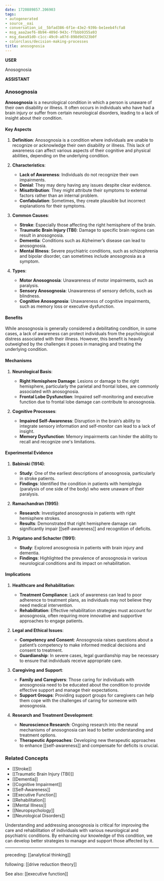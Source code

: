 ```yaml
---
date: 1720889857.206903
tags:
- autogenerated
- source__oai
- conversation_id__5bfad386-6f1e-43e2-939b-be1eeb4fcfa8
- msg_aaa2aef6-8b94-409d-943c-ffbbb9355a93
- msg_daea91d0-c1cc-49c0-a07d-898d9d323b0f
- colorclass/decision-making-processes
title: anosognosia
---
```


**USER**

Anosognosia


**ASSISTANT**

### Anosognosia

**Anosognosia** is a neurological condition in which a person is unaware of their own disability or illness. It often occurs in individuals who have had a brain injury or suffer from certain neurological disorders, leading to a lack of insight about their condition.

#### Key Aspects

1. **Definition**:
   Anosognosia is a condition where individuals are unable to recognize or acknowledge their own disability or illness. This lack of awareness can affect various aspects of their cognitive and physical abilities, depending on the underlying condition.

2. **Characteristics**:
   - **Lack of Awareness**: Individuals do not recognize their own impairments.
   - **Denial**: They may deny having any issues despite clear evidence.
   - **Misattribution**: They might attribute their symptoms to external factors rather than an internal problem.
   - **Confabulation**: Sometimes, they create plausible but incorrect explanations for their symptoms.

3. **Common Causes**:
   - **Stroke**: Especially those affecting the right hemisphere of the brain.
   - **Traumatic Brain Injury (TBI)**: Damage to specific brain regions can result in anosognosia.
   - **Dementia**: Conditions such as Alzheimer’s disease can lead to anosognosia.
   - **Mental Illness**: Severe psychiatric conditions, such as schizophrenia and bipolar disorder, can sometimes include anosognosia as a symptom.

4. **Types**:
   - **Motor Anosognosia**: Unawareness of motor impairments, such as paralysis.
   - **Sensory Anosognosia**: Unawareness of sensory deficits, such as blindness.
   - **Cognitive Anosognosia**: Unawareness of cognitive impairments, such as memory loss or executive dysfunction.

#### Benefits

While anosognosia is generally considered a debilitating condition, in some cases, a lack of awareness can protect individuals from the psychological distress associated with their illness. However, this benefit is heavily outweighed by the challenges it poses in managing and treating the underlying condition.

#### Mechanisms

1. **Neurological Basis**:
   - **Right Hemisphere Damage**: Lesions or damage to the right hemisphere, particularly the parietal and frontal lobes, are commonly associated with anosognosia.
   - **Frontal Lobe Dysfunction**: Impaired self-monitoring and executive function due to frontal lobe damage can contribute to anosognosia.

2. **Cognitive Processes**:
   - **Impaired Self-Awareness**: Disruption in the brain’s ability to integrate sensory information and self-monitor can lead to a lack of insight.
   - **Memory Dysfunction**: Memory impairments can hinder the ability to recall and recognize one's limitations.

#### Experimental Evidence

1. **Babinski (1914)**:
   - **Study**: One of the earliest descriptions of anosognosia, particularly in stroke patients.
   - **Findings**: Identified the condition in patients with hemiplegia (paralysis of one side of the body) who were unaware of their paralysis.

2. **Ramachandran (1995)**:
   - **Research**: Investigated anosognosia in patients with right hemisphere strokes.
   - **Results**: Demonstrated that right hemisphere damage can significantly impair [[self-awareness]] and recognition of deficits.

3. **Prigatano and Schacter (1991)**:
   - **Study**: Explored anosognosia in patients with brain injury and dementia.
   - **Findings**: Highlighted the prevalence of anosognosia in various neurological conditions and its impact on rehabilitation.

#### Implications

1. **Healthcare and Rehabilitation**:
   - **Treatment Compliance**: Lack of awareness can lead to poor adherence to treatment plans, as individuals may not believe they need medical intervention.
   - **Rehabilitation**: Effective rehabilitation strategies must account for anosognosia, often requiring more innovative and supportive approaches to engage patients.

2. **Legal and Ethical Issues**:
   - **Competency and Consent**: Anosognosia raises questions about a patient’s competency to make informed medical decisions and consent to treatment.
   - **Guardianship**: In severe cases, legal guardianship may be necessary to ensure that individuals receive appropriate care.

3. **Caregiving and Support**:
   - **Family and Caregivers**: Those caring for individuals with anosognosia need to be educated about the condition to provide effective support and manage their expectations.
   - **Support Groups**: Providing support groups for caregivers can help them cope with the challenges of caring for someone with anosognosia.

4. **Research and Treatment Development**:
   - **Neuroscience Research**: Ongoing research into the neural mechanisms of anosognosia can lead to better understanding and treatment options.
   - **Therapeutic Approaches**: Developing new therapeutic approaches to enhance [[self-awareness]] and compensate for deficits is crucial.

### Related Concepts

- [[Stroke]]
- [[Traumatic Brain Injury (TBI)]]
- [[Dementia]]
- [[Cognitive Impairment]]
- [[Self-Awareness]]
- [[Executive Function]]
- [[Rehabilitation]]
- [[Mental Illness]]
- [[Neuropsychology]]
- [[Neurological Disorders]]

Understanding and addressing anosognosia is critical for improving the care and rehabilitation of individuals with various neurological and psychiatric conditions. By enhancing our knowledge of this condition, we can develop better strategies to manage and support those affected by it.


---

preceding: [[analytical thinking]]  


following: [[drive reduction theory]]

See also: [[executive function]]